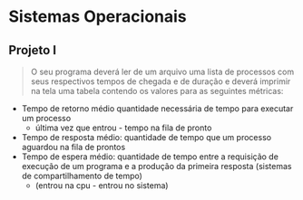 # Sistemas Operacionais

## Projeto I

> O seu programa deverá ler de um arquivo uma lista de processos com seus respectivos tempos de chegada e de duração e deverá imprimir na tela uma tabela contendo os valores para as seguintes métricas:

- Tempo de retorno médio quantidade necessária de tempo para executar um processo
  - última vez que entrou - tempo na fila de pronto
- Tempo de resposta médio: quantidade de tempo que um processo aguardou na fila de prontos
- Tempo de espera médio: quantidade de tempo entre a requisição de execução de um programa e a produção da primeira resposta (sistemas de compartilhamento de tempo)
  - (entrou na cpu - entrou no sistema)
